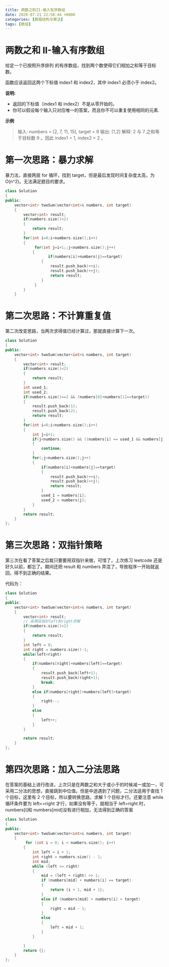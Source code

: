 ```yaml
---
title: 两数之和II-输入有序数组
date: 2020-07-21 22:58:44 +0800
categories: [数据结构与算法]
tags: [数组]
---
```


# 两数之和 II-输入有序数组

给定一个已按照升序排列 的有序数组，找到两个数使得它们相加之和等于目标数。

函数应该返回这两个下标值 index1 和 index2，其中 index1 必须小于 index2。

**说明:**

- 返回的下标值（index1 和 index2）不是从零开始的。
- 你可以假设每个输入只对应唯一的答案，而且你不可以重复使用相同的元素.

**示例**

> 输入: numbers = [2, 7, 11, 15], target = 9
> 输出: [1,2]
> 解释: 2 与 7 之和等于目标数 9 。因此 index1 = 1, index2 = 2 。

# 第一次思路：暴力求解

暴力法，直接两层 for 循环，找到 target，但是最后发现时间复杂度太高，为 O(n^2)。无法满足题目的要求。

```c++
class Solution
{
public:
    vector<int> twoSum(vector<int>& numbers, int target)
    {
        vector<int> result;
        if(numbers.size()<2)
        {
            return result;
        }
        for(int i=0;i<numbers.size();i++)
        {
             for(int j=i+1;;j<numbers.size();j++)
            {
                   if(numbers[i]+numbers[j]==target)
                {
                    result.push_back(++i);
                    result.push_back(++j);
                    return result;
                }
             }
        }
    }

```

# 第二次思路：不计算重复值

第二次改变思路，当两次求得值已经计算过，那就直接计算下一次。

```c++
class Solution
{
public:
    vector<int> twoSum(vector<int>& numbers, int target)
    {
        vector<int> result;
        if(numbers.size()<2)
        {
            return result;
        }
        int used_1;
        int used_2;
        if(numbers.size()==2 && (numbers[0]+numbers[1]==target))
        {
            result.push_back(1);
            result.push_back(2);
            return result;
        }
        for(int i=0;i<numbers.size();i++)
        {
            int j=i+1;
            if(j<numbers.size() && ((numbers[i] == used_1 && numbers[j] == used_2) ||(numbers[j] == used_1 && numbers[i] == used_2)))
            {
                continue;
            }
            for(;j<numbers.size();j++)
            {
                if(numbers[i]+numbers[j]==target)
                {
                    result.push_back(++i);
                    result.push_back(++j);
                    return result;
                }
                used_1 = numbers[i];
                used_2 = numbers[j];
            }
        }
        return result;
    }
};
```

# 第三次思路：双指针策略

第三次在看了答案之后裁只要要用双指针来做，可惜了，上次练习 leetcode 还是好久以前，都忘了。期间还把 result 和 numbers 弄混了，导致程序一开始就返回，得不到正确的结果。

代码为：

```c++
class Solution
{
public:
    vector<int> twoSum(vector<int>& numbers, int target)
    {
        vector<int> result;
        // 采用双指针left和right求解
        if(numbers.size()<2)
        {
            return result;
        }
        int left = 0;
        int right = numbers.size()-1;
        while(left<right)
        {
            if(numbers[right]+numbers[left]==target)
            {
                result.push_back(left+1);
                result.push_back(right+1);
                break;
            }
            else if(numbers[right]+numbers[left]>target)
            {
                right--;
            }
            else
            {
                left++;
            }
        }

        return result;
    }
};
```

# 第四次思路：加入二分法思路

在答案的基础上进行改进，上次只是在两数之和大于或小于的时候减一或加一，可采用二分法的思想，直接跳到中位值。但是中途遇到了问题，二分法适用于查找 1 个目标，这里有 2 个目标，所以要转换思路，求解 1 个目标才行。还要注意 while 循环条件要为 left<=right 才行，如果没有等于，就相当于 left=right 时，numbers[i]和 numbers[mid]没有进行相加，无法得到正确的答案

```c++
class Solution
{
public:
    vector<int> twoSum(vector<int>& numbers, int target)
    {
         for (int i = 0; i < numbers.size(); i++)
        {
            int left = i + 1;
            int right = numbers.size() - 1;
            int mid;
            while (left <= right)
            {
                mid = (left + right) >> 1;
                if (numbers[mid] + numbers[i] == target)
                {
                    return {i + 1, mid + 1};
                }
                else if (numbers[mid] + numbers[i] > target)
                {
                    right = mid - 1;
                }
                else
                {
                    left = mid + 1;
                }
            }

        }
        return {};
    }
};
```
